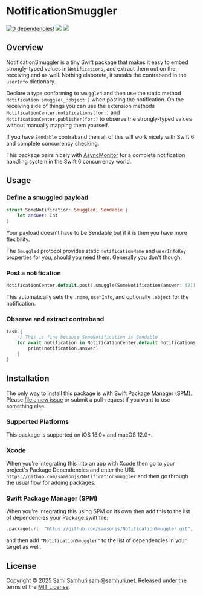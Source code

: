 # NotificationSmuggler

[![0 dependencies!](https://0dependencies.dev/0dependencies.svg)](https://0dependencies.dev)
[![](https://img.shields.io/endpoint?url=https%3A%2F%2Fswiftpackageindex.com%2Fapi%2Fpackages%2Fsamsonjs%2FNotificationSmuggler%2Fbadge%3Ftype%3Dswift-versions)](https://swiftpackageindex.com/samsonjs/NotificationSmuggler)
[![](https://img.shields.io/endpoint?url=https%3A%2F%2Fswiftpackageindex.com%2Fapi%2Fpackages%2Fsamsonjs%2FNotificationSmuggler%2Fbadge%3Ftype%3Dplatforms)](https://swiftpackageindex.com/samsonjs/NotificationSmuggler)

## Overview

NotificationSmuggler is a tiny Swift package that makes it easy to embed strongly-typed values in `Notification`s, and extract them out on the receiving end as well. Nothing elaborate, it sneaks the contraband in the `userInfo` dictionary.

Declare a type conforming to `Smuggled` and then use the static method `Notification.smuggle(_:object:)` when posting the notification. On the receiving side of things you can use the extension methods `NotificationCenter.notifications(for:)` and `NotificationCenter.publisher(for:)` to observe the strongly-typed values without manually mapping them yourself.

If you have `Sendable` contraband then all of this will work nicely with Swift 6 and complete concurrency checking.

This package pairs nicely with [AsyncMonitor](https://github.com/samsonjs/AsyncMonitor) for a complete notification handling system in the Swift 6 concurrency world.

## Usage

### Define a smuggled payload

```swift
struct SomeNotification: Smuggled, Sendable {
    let answer: Int
}
```

Your payload doesn't have to be Sendable but if it is then you have more flexibility.

The `Smuggled` protocol provides static `notificationName` and `userInfoKey` properties for you, should you need them. Generally you don't though.

### Post a notification

```swift
NotificationCenter.default.post(.smuggle(SomeNotification(answer: 42)))
```

This automatically sets the `.name`, `userInfo`, and optionally `.object` for the notification.

### Observe and extract contraband

```swift
Task {
    // This is fine because SomeNotification is Sendable
    for await notification in NotificationCenter.default.notifications(for: SomeNotification.self) {
        print(notification.answer)
    }
}
```

## Installation

The only way to install this package is with Swift Package Manager (SPM). Please [file a new issue][] or submit a pull-request if you want to use something else.

[file a new issue]: https://github.com/samsonjs/NotificationSmuggler/issues/new

### Supported Platforms

This package is supported on iOS 16.0+ and macOS 12.0+.

### Xcode

When you're integrating this into an app with Xcode then go to your project's Package Dependencies and enter the URL `https://github.com/samsonjs/NotificationSmuggler` and then go through the usual flow for adding packages.

### Swift Package Manager (SPM)

When you're integrating this using SPM on its own then add this to the list of dependencies your Package.swift file:

```swift
.package(url: "https://github.com/samsonjs/NotificationSmuggler.git", .upToNextMajor(from: "0.1.2"))
```

and then add `"NotificationSmuggler"` to the list of dependencies in your target as well.

## License

Copyright © 2025 [Sami Samhuri](https://samhuri.net) <sami@samhuri.net>. Released under the terms of the [MIT License][MIT].

[MIT]: https://sjs.mit-license.org
